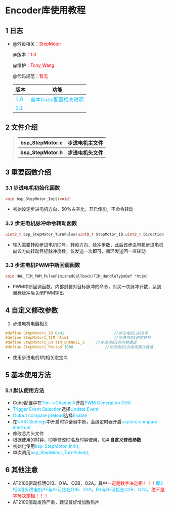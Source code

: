 # Encoder库使用教程

## 1 日志

 * @外设相关：<font color=Red>StepMotor</font >

   @版本：<font color=Red>1.0</font >

   @维护：<font color=Red>Tony_Wang</font >

   @代码规范：<font color=Red>暂无</font>
   
    
   
  
   | 版本                                 |                        功能                         |
   | :----------------------------------- | :-------------------------------------------------: |
   | <font color=DeepSkyBlue>1.0</font>   | <font color=DeepSkyBlue>基本Cube配置相关说明</font> |
   | <font color='DeepSkyBlue'>1.1</font> |          <font color='DeepSkyBlue'></font>          |

 ## 2 文件介绍

> | bsp_StepMotor.c     | 步进电机主文件     |
> | ------------------- | ------------------ |
> | **bsp_StepMotor.h** | **步进电机头文件** |

 ## 3 重要函数介绍

### 3.1  步进电机初始化函数

```c
void bsp_StepMotor_Init(void)
```

* 初始设定步进电机方向，50%占空比，开启使能，不命令转动

### 3.2  步进电机脉冲命令转动函数

```c
uint8_t bsp_StepMotor_TurnPulse(uint8_t StepMotor_ID,uint8_t Direction,uint16_t Pulse)
```

* 输入需要转动步进电机ID号、转动方向、脉冲步数，此后该步进电机步进电机向该方向转动目标脉冲度数，仅发送一次即可，循环发送回一直转动

### 3.3  步进电机PWM中断回调函数

```c
void HAL_TIM_PWM_PulseFinishedCallback(TIM_HandleTypeDef *htim)
```

* PWM中断回调函数，内部封装对目标脉冲的命令，对买一次脉冲计数，达到目标脉冲后关闭PWM输出

 ## 4 自定义修改参数

1. 步进电机电器相关

```c
#define StepMotor1_ID 0x01						//步进电机1的ID号
#define StepMotor1_TIM htim1					//步进电机1的时钟号
#define StepMotor1_CH TIM_CHANNEL_3		//步进电机1的时钟通道
#define StepMotor1_Period 1000				//步进电机1的每周期计数值
```

* 使用步进电机1的相关宏定义



 ## 5 基本使用方法

### 5.1 默认使用方法

* Cube配置中在<font color='DeepSkyBlue'>Tim—>ChannelX</font>开启<font color='DeepSkyBlue'>PWM Generation CHX</font>
* <font color='DeepSkyBlue'>Trigger Event Selection</font>选择<font color='DeepSkyBlue'>Update Event</font>
* <font color='DeepSkyBlue'>Output compare preload</font>选择<font color='DeepSkyBlue'>Enable</font>
* 在<font color='DeepSkyBlue'>NVIC Settings</font>中开启时钟全局中断，高级定时器开启<font color='DeepSkyBlue'>capture compare interrupt</font>
* 修改芯片头文件
* 根据使用的时钟，IO等修改IO名及时钟使用，见**4 自定义修改参数**
* 初始化使用<font color='DeepSkyBlue'>bsp_StepMotor_Init();</font>
* 单次调用<font color='DeepSkyBlue'>bsp_StepMotor_TurnPulse();</font>



 ## 6 其他注意

* AT2100驱动标明O1B、O1A、O2B、O2A。其中<font color='red'>一定是数字决定相！！！</font><font color='DeepSkyBlue'>即2相4线步进电机A+与A-可接在O1B、O1A，B+与B-可接在O2B、O2A。</font><font color='red'>绝不是字母决定相！！！</font>
* AT2100驱动发热严重，建议最好增加散热片

 
